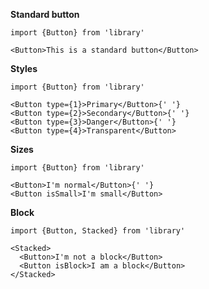 **Standard button**

    import {Button} from 'library'

    <Button>This is a standard button</Button>

**Styles**

    import {Button} from 'library'

    <Button type={1}>Primary</Button>{' '}
    <Button type={2}>Secondary</Button>{' '}
    <Button type={3}>Danger</Button>{' '}
    <Button type={4}>Transparent</Button>

**Sizes**

    import {Button} from 'library'

    <Button>I'm normal</Button>{' '}
    <Button isSmall>I'm small</Button>

**Block**

    import {Button, Stacked} from 'library'

    <Stacked>
      <Button>I'm not a block</Button>
      <Button isBlock>I am a block</Button>
    </Stacked>
